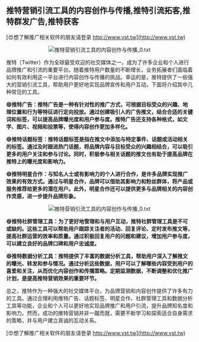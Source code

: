 ## **推特营销引流工具的内容创作与传播,推特引流拓客,推特群发广告,推特获客**

[😍想了解推广相关软件的朋友请登录 http://www.vst.tw](http://www.vst.tw)

 <center><img src="https://vst.tw/MP4/tuiguang/png/7.png" alt="推特营销引流工具的内容创作与传播_0.txt"></center>

推特（Twitter）作为全球最受欢迎的社交媒体之一，成为了许多企业和个人进行品牌推广和引流的重要平台。随着推特用户数量的不断增长，业务拓展者们面临着如何有效利用这一平台进行内容创作与传播的挑战。幸运的是，推特提供了一些强大的营销引流工具，帮助用户更好地实现品牌宣传和用户互动，下面将介绍其中几种常见的工具。

**😄推特广告：推特广告是一种有针对性的推广方式，可根据目标受众的兴趣、地理位置和行为等特征进行定向投放。通过创建吸引人的广告推文，结合合适的关键词和标签，可以提高品牌曝光度和用户参与度。推特广告还支持各种格式，如文字、图片、视频和投票等，使得内容创作更加多样化。**

**😄推特话题标签：推特话题标签是指在推文中添加与特定事件、话题或活动相关的标签。通过及时跟进热门话题，将品牌内容与目标受众的兴趣相结合，可以吸引更多的用户关注和参与讨论。同时，积极参与相关话题的推文也有助于提高品牌在推特上的曝光度和影响力。**

**😄推特明星合作：与知名人士或有影响力的个人进行合作，是许多品牌实现推广效果的有效方式。通过与明星合作，品牌可以借助其影响力和粉丝群体，将产品或服务推荐给更多的潜在用户。此外，明星合作还可以提供更多与品牌相关的内容创作灵感，进一步提升品牌形象。**

 <center><img src="https://vst.tw/MP4/tuiguang/png/5.png" alt="推特营销引流工具的内容创作与传播_0.txt"></center>

**😄推特社群管理工具：为了更好地管理和与用户互动，推特社群管理工具是不可或缺的。这些工具可以帮助用户跟踪关注者的活动、回复评论、定时发布推文等，提高社群运营的效率和质量。通过积极回复用户的问题和建议，增加用户参与度，可以建立良好的品牌口碑和用户忠诚度。**

**😄推特数据分析工具：推特提供了丰富的数据分析工具，帮助用户深入了解推文的曝光、转发和参与情况。通过分析这些数据，用户可以了解哪些内容受到用户的喜爱和关注，从而优化内容创作和传播策略。定期监测数据，不断调整和优化推广计划，是提高推特营销效果的重要环节。**

总之，推特作为一种强大的社交媒体平台，为品牌营销和内容创作提供了许多有力的工具。通过合理利用推特广告、话题标签、明星合作、社群管理工具和数据分析工具等功能，企业和个人可以更好地实现品牌推广和用户引流，提升品牌知名度和影响力。然而，成功的推特营销并非一蹴而就，需要不断学习和探索适合自身需求的策略，并与用户建立真诚的互动关系。

[😍想了解推广相关软件的朋友请登录 http://www.vst.tw](http://www.vst.tw)



